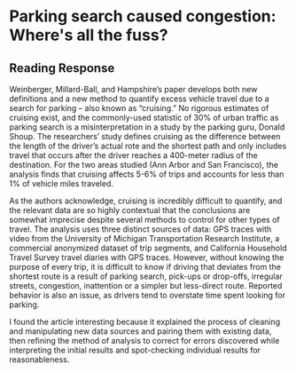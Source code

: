 # Parking search caused congestion: Where's all the fuss?
## Reading Response
Weinberger, Millard-Ball, and Hampshire’s paper develops both new definitions and a new method to quantify excess vehicle travel due to a search for parking – also known as “cruising.” No rigorous estimates of cruising exist, and the commonly-used statistic of 30% of urban traffic as parking search is a misinterpretation in a study by the parking guru, Donald Shoup. The researchers’ study defines cruising as the difference between the length of the driver’s actual rote and the shortest path and only includes travel that occurs after the driver reaches a 400-meter radius of the destination. For the two areas studied (Ann Arbor and San Francisco), the analysis finds that cruising affects 5-6% of trips and accounts for less than 1% of vehicle miles traveled.

As the authors acknowledge, cruising is incredibly difficult to quantify, and the relevant data are so highly contextual that the conclusions are somewhat imprecise despite several methods to control for other types of travel. The analysis uses three distinct sources of data: GPS traces with video from the University of Michigan Transportation Research Institute, a commercial anonymized dataset of trip segments, and California Household Travel Survey travel diaries with GPS traces. However, without knowing the purpose of every trip, it is difficult to know if driving that deviates from the shortest route is a result of parking search, pick-ups or drop-offs, irregular streets, congestion, inattention or a simpler but less-direct route. Reported behavior is also an issue, as drivers tend to overstate time spent looking for parking.

I found the article interesting because it explained the process of cleaning and manipulating new data sources and pairing them with existing data, then refining the method of analysis to correct for errors discovered while interpreting the initial results and spot-checking individual results for reasonableness. 
